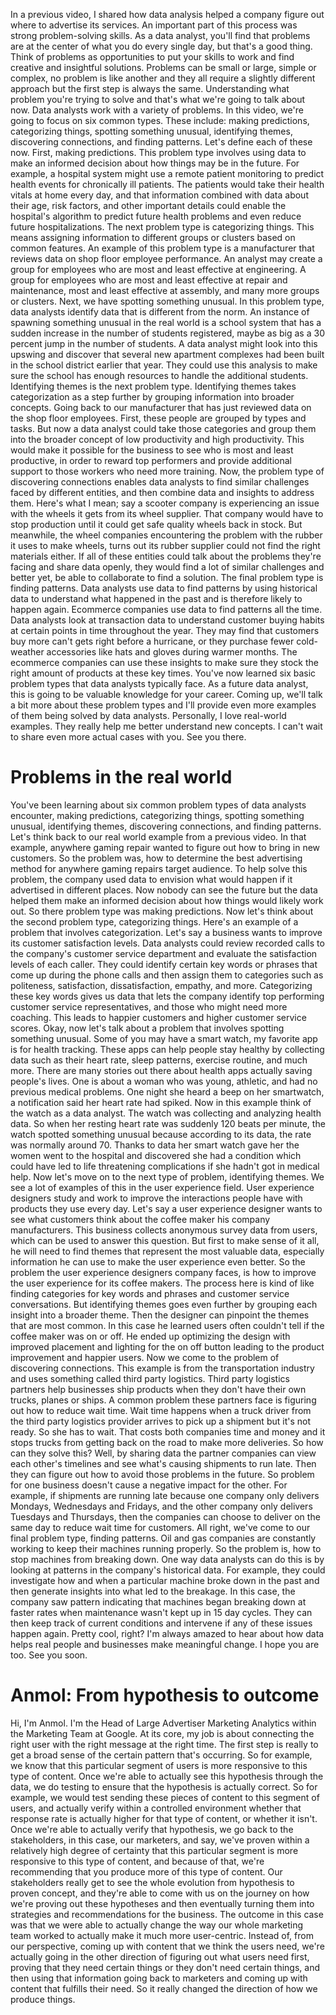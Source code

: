 
In a previous video, I shared how data analysis helped a company figure out where to advertise its services. An important part of this process was strong problem-solving skills. As a data analyst, you'll find that problems are at the center of what you do every single day, but that's a good thing. Think of problems as opportunities to put your skills to work and find creative and insightful solutions. Problems can be small or large, simple or complex, no problem is like another and they all require a slightly different approach but the first step is always the same. Understanding what problem you're trying to solve and that's what we're going to talk about now. Data analysts work with a variety of problems. In this video, we're going to focus on six common types. These include: making predictions, categorizing things, spotting something unusual, identifying themes, discovering connections, and finding patterns. Let's define each of these now. First, making predictions. This problem type involves using data to make an informed decision about how things may be in the future. For example, a hospital system might use a remote patient monitoring to predict health events for chronically ill patients. The patients would take their health vitals at home every day, and that information combined with data about their age, risk factors, and other important details could enable the hospital's algorithm to predict future health problems and even reduce future hospitalizations. The next problem type is categorizing things. This means assigning information to different groups or clusters based on common features. An example of this problem type is a manufacturer that reviews data on shop floor employee performance. An analyst may create a group for employees who are most and least effective at engineering. A group for employees who are most and least effective at repair and maintenance, most and least effective at assembly, and many more groups or clusters. Next, we have spotting something unusual. In this problem type, data analysts identify data that is different from the norm. An instance of spawning something unusual in the real world is a school system that has a sudden increase in the number of students registered, maybe as big as a 30 percent jump in the number of students. A data analyst might look into this upswing and discover that several new apartment complexes had been built in the school district earlier that year. They could use this analysis to make sure the school has enough resources to handle the additional students. Identifying themes is the next problem type. Identifying themes takes categorization as a step further by grouping information into broader concepts. Going back to our manufacturer that has just reviewed data on the shop floor employees. First, these people are grouped by types and tasks. But now a data analyst could take those categories and group them into the broader concept of low productivity and high productivity. This would make it possible for the business to see who is most and least productive, in order to reward top performers and provide additional support to those workers who need more training. Now, the problem type of discovering connections enables data analysts to find similar challenges faced by different entities, and then combine data and insights to address them. Here's what I mean; say a scooter company is experiencing an issue with the wheels it gets from its wheel supplier. That company would have to stop production until it could get safe quality wheels back in stock. But meanwhile, the wheel companies encountering the problem with the rubber it uses to make wheels, turns out its rubber supplier could not find the right materials either. If all of these entities could talk about the problems they're facing and share data openly, they would find a lot of similar challenges and better yet, be able to collaborate to find a solution. The final problem type is finding patterns. Data analysts use data to find patterns by using historical data to understand what happened in the past and is therefore likely to happen again. Ecommerce companies use data to find patterns all the time. Data analysts look at transaction data to understand customer buying habits at certain points in time throughout the year. They may find that customers buy more can't gets right before a hurricane, or they purchase fewer cold-weather accessories like hats and gloves during warmer months. The ecommerce companies can use these insights to make sure they stock the right amount of products at these key times. You've now learned six basic problem types that data analysts typically face. As a future data analyst, this is going to be valuable knowledge for your career. Coming up, we'll talk a bit more about these problem types and I'll provide even more examples of them being solved by data analysts. Personally, I love real-world examples. They really help me better understand new concepts. I can't wait to share even more actual cases with you. See you there.

# Problems in the real world


You've been learning about six common problem types of data analysts encounter, making predictions, categorizing things, spotting something unusual, identifying themes, discovering connections, and finding patterns. Let's think back to our real world example from a previous video. In that example, anywhere gaming repair wanted to figure out how to bring in new customers. So the problem was, how to determine the best advertising method for anywhere gaming repairs target audience. To help solve this problem, the company used data to envision what would happen if it advertised in different places. Now nobody can see the future but the data helped them make an informed decision about how things would likely work out. So there problem type was making predictions. Now let's think about the second problem type, categorizing things. Here's an example of a problem that involves categorization. Let's say a business wants to improve its customer satisfaction levels. Data analysts could review recorded calls to the company's customer service department and evaluate the satisfaction levels of each caller. They could identify certain key words or phrases that come up during the phone calls and then assign them to categories such as politeness, satisfaction, dissatisfaction, empathy, and more. Categorizing these key words gives us data that lets the company identify top performing customer service representatives, and those who might need more coaching. This leads to happier customers and higher customer service scores. Okay, now let's talk about a problem that involves spotting something unusual. Some of you may have a smart watch, my favorite app is for health tracking. These apps can help people stay healthy by collecting data such as their heart rate, sleep patterns, exercise routine, and much more. There are many stories out there about health apps actually saving people's lives. One is about a woman who was young, athletic, and had no previous medical problems. One night she heard a beep on her smartwatch, a notification said her heart rate had spiked. Now in this example think of the watch as a data analyst. The watch was collecting and analyzing health data. So when her resting heart rate was suddenly 120 beats per minute, the watch spotted something unusual because according to its data, the rate was normally around 70. Thanks to data her smart watch gave her the women went to the hospital and discovered she had a condition which could have led to life threatening complications if she hadn't got in medical help. Now let's move on to the next type of problem, identifying themes. We see a lot of examples of this in the user experience field. User experience designers study and work to improve the interactions people have with products they use every day. Let's say a user experience designer wants to see what customers think about the coffee maker his company manufacturers. This business collects anonymous survey data from users, which can be used to answer this question. But first to make sense of it all, he will need to find themes that represent the most valuable data, especially information he can use to make the user experience even better. So the problem the user experience designers company faces, is how to improve the user experience for its coffee makers. The process here is kind of like finding categories for key words and phrases and customer service conversations. But identifying themes goes even further by grouping each insight into a broader theme. Then the designer can pinpoint the themes that are most common. In this case he learned users often couldn't tell if the coffee maker was on or off. He ended up optimizing the design with improved placement and lighting for the on off button leading to the product improvement and happier users. Now we come to the problem of discovering connections. This example is from the transportation industry and uses something called third party logistics. Third party logistics partners help businesses ship products when they don't have their own trucks, planes or ships. A common problem these partners face is figuring out how to reduce wait time. Wait time happens when a truck driver from the third party logistics provider arrives to pick up a shipment but it's not ready. So she has to wait. That costs both companies time and money and it stops trucks from getting back on the road to make more deliveries. So how can they solve this? Well, by sharing data the partner companies can view each other's timelines and see what's causing shipments to run late. Then they can figure out how to avoid those problems in the future. So problem for one business doesn't cause a negative impact for the other. For example, if shipments are running late because one company only delivers Mondays, Wednesdays and Fridays, and the other company only delivers Tuesdays and Thursdays, then the companies can choose to deliver on the same day to reduce wait time for customers. All right, we've come to our final problem type, finding patterns. Oil and gas companies are constantly working to keep their machines running properly. So the problem is, how to stop machines from breaking down. One way data analysts can do this is by looking at patterns in the company's historical data. For example, they could investigate how and when a particular machine broke down in the past and then generate insights into what led to the breakage. In this case, the company saw pattern indicating that machines began breaking down at faster rates when maintenance wasn't kept up in 15 day cycles. They can then keep track of current conditions and intervene if any of these issues happen again. Pretty cool, right? I'm always amazed to hear about how data helps real people and businesses make meaningful change. I hope you are too. See you soon.

# Anmol: From hypothesis to outcome

Hi, I'm Anmol. I'm the Head of Large Advertiser Marketing Analytics within the Marketing Team at Google. At its core, my job is about connecting the right user with the right message at the right time. The first step is really to get a broad sense of the certain pattern that's occurring. So for example, we know that this particular segment of users is more responsive to this type of content. Once we're able to actually see this hypothesis through the data, we do testing to ensure that the hypothesis is actually correct. So for example, we would test sending these pieces of content to this segment of users, and actually verify within a controlled environment whether that response rate is actually higher for that type of content, or whether it isn't. Once we're able to actually verify that hypothesis, we go back to the stakeholders, in this case, our marketers, and say, we've proven within a relatively high degree of certainty that this particular segment is more responsive to this type of content, and because of that, we're recommending that you produce more of this type of content. Our stakeholders really get to see the whole evolution from hypothesis to proven concept, and they're able to come with us on the journey on how we're proving out these hypotheses and then eventually turning them into strategies and recommendations for the business. The outcome in this case was that we were able to actually change the way our whole marketing team worked to actually make it much more user-centric. Instead of, from our perspective, coming up with content that we think the users need, we're actually going in the other direction of figuring out what users need first, proving that they need certain things or they don't need certain things, and then using that information going back to marketers and coming up with content that fulfills their need. So it really changed the direction of how we produce things.
